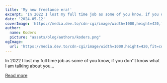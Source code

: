 ```yaml
---
title: 'My new freelance era!'
excerpt: 'In 2022 I lost my full time job as some of you know, if you don''t know what I am talking about you...'
date: '2024-05-12'
coverImage: 'https://media.dev.to/cdn-cgi/image/width=1000,height=420,fit=cover,gravity=auto,format=auto/https%3A%2F%2Fdev-to-uploads.s3.amazonaws.com%2Fuploads%2Farticles%2Fzv7mjdjdt8f2wguhwy9t.jpg'
author:
  name: Koders
  picture: "assets/blog/authors/koders.png"
ogImage:
  url: 'https://media.dev.to/cdn-cgi/image/width=1000,height=420,fit=cover,gravity=auto,format=auto/https%3A%2F%2Fdev-to-uploads.s3.amazonaws.com%2Fuploads%2Farticles%2Fzv7mjdjdt8f2wguhwy9t.jpg'
---
```


In 2022 I lost my full time job as some of you know, if you don''t know what I am talking about you...

[Read more](https://dev.to/supeergabs/my-freelance-era-4iki)
